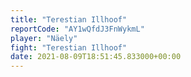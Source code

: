 ```yaml
---
title: "Terestian Illhoof"
reportCode: "AY1wQfdJ3FnWykmL"
player: "Näely"
fight: "Terestian Illhoof"
date: 2021-08-09T18:51:45.833000+00:00
---
```


